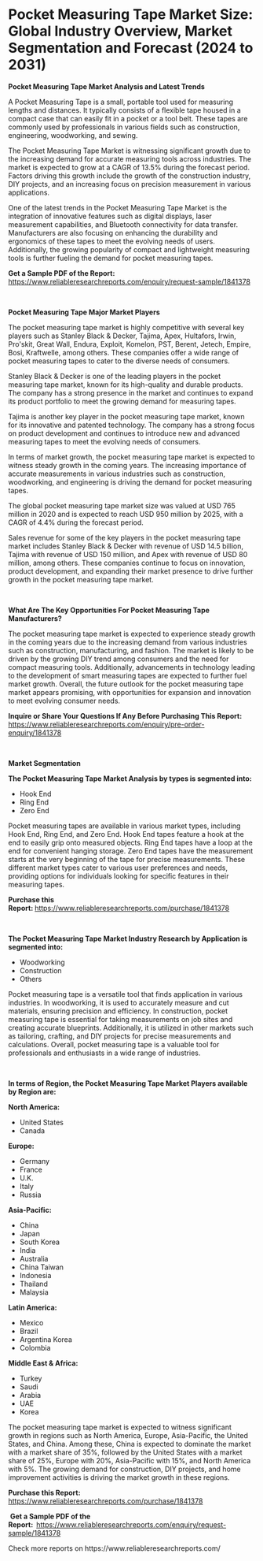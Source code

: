 <p><h1>Pocket Measuring Tape Market Size: Global Industry Overview, Market Segmentation and Forecast (2024 to 2031)</h1></p><p><strong>Pocket Measuring Tape Market Analysis and Latest Trends</strong></p>
<p><p>A Pocket Measuring Tape is a small, portable tool used for measuring lengths and distances. It typically consists of a flexible tape housed in a compact case that can easily fit in a pocket or a tool belt. These tapes are commonly used by professionals in various fields such as construction, engineering, woodworking, and sewing.</p><p>The Pocket Measuring Tape Market is witnessing significant growth due to the increasing demand for accurate measuring tools across industries. The market is expected to grow at a CAGR of 13.5% during the forecast period. Factors driving this growth include the growth of the construction industry, DIY projects, and an increasing focus on precision measurement in various applications.</p><p>One of the latest trends in the Pocket Measuring Tape Market is the integration of innovative features such as digital displays, laser measurement capabilities, and Bluetooth connectivity for data transfer. Manufacturers are also focusing on enhancing the durability and ergonomics of these tapes to meet the evolving needs of users. Additionally, the growing popularity of compact and lightweight measuring tools is further fueling the demand for pocket measuring tapes.</p></p>
<p><strong>Get a Sample PDF of the Report:&nbsp;</strong> <a href="https://www.reliableresearchreports.com/enquiry/request-sample/1841378">https://www.reliableresearchreports.com/enquiry/request-sample/1841378</a></p>
<p>&nbsp;</p>
<p><strong>Pocket Measuring Tape Major Market Players</strong></p>
<p><p>The pocket measuring tape market is highly competitive with several key players such as Stanley Black & Decker, Tajima, Apex, Hultafors, Irwin, Pro'skit, Great Wall, Endura, Exploit, Komelon, PST, Berent, Jetech, Empire, Bosi, Kraftwelle, among others. These companies offer a wide range of pocket measuring tapes to cater to the diverse needs of consumers.</p><p>Stanley Black & Decker is one of the leading players in the pocket measuring tape market, known for its high-quality and durable products. The company has a strong presence in the market and continues to expand its product portfolio to meet the growing demand for measuring tapes.</p><p>Tajima is another key player in the pocket measuring tape market, known for its innovative and patented technology. The company has a strong focus on product development and continues to introduce new and advanced measuring tapes to meet the evolving needs of consumers.</p><p>In terms of market growth, the pocket measuring tape market is expected to witness steady growth in the coming years. The increasing importance of accurate measurements in various industries such as construction, woodworking, and engineering is driving the demand for pocket measuring tapes.</p><p>The global pocket measuring tape market size was valued at USD 765 million in 2020 and is expected to reach USD 950 million by 2025, with a CAGR of 4.4% during the forecast period. </p><p>Sales revenue for some of the key players in the pocket measuring tape market includes Stanley Black & Decker with revenue of USD 14.5 billion, Tajima with revenue of USD 150 million, and Apex with revenue of USD 80 million, among others. These companies continue to focus on innovation, product development, and expanding their market presence to drive further growth in the pocket measuring tape market.</p></p>
<p>&nbsp;</p>
<p><strong>What Are The Key Opportunities For Pocket Measuring Tape Manufacturers?</strong></p>
<p><p>The pocket measuring tape market is expected to experience steady growth in the coming years due to the increasing demand from various industries such as construction, manufacturing, and fashion. The market is likely to be driven by the growing DIY trend among consumers and the need for compact measuring tools. Additionally, advancements in technology leading to the development of smart measuring tapes are expected to further fuel market growth. Overall, the future outlook for the pocket measuring tape market appears promising, with opportunities for expansion and innovation to meet evolving consumer needs.</p></p>
<p><strong>Inquire or Share Your Questions If Any Before Purchasing This Report:</strong> <a href="https://www.reliableresearchreports.com/enquiry/pre-order-enquiry/1841378">https://www.reliableresearchreports.com/enquiry/pre-order-enquiry/1841378</a></p>
<p>&nbsp;</p>
<p><strong>Market Segmentation</strong></p>
<p><strong>The Pocket Measuring Tape Market Analysis by types is segmented into:</strong></p>
<p><ul><li>Hook End</li><li>Ring End</li><li>Zero End</li></ul></p>
<p><p>Pocket measuring tapes are available in various market types, including Hook End, Ring End, and Zero End. Hook End tapes feature a hook at the end to easily grip onto measured objects. Ring End tapes have a loop at the end for convenient hanging storage. Zero End tapes have the measurement starts at the very beginning of the tape for precise measurements. These different market types cater to various user preferences and needs, providing options for individuals looking for specific features in their measuring tapes.</p></p>
<p><strong>Purchase this Report:&nbsp;</strong><a href="https://www.reliableresearchreports.com/purchase/1841378">https://www.reliableresearchreports.com/purchase/1841378</a></p>
<p>&nbsp;</p>
<p><strong>The Pocket Measuring Tape Market Industry Research by Application is segmented into:</strong></p>
<p><ul><li>Woodworking</li><li>Construction</li><li>Others</li></ul></p>
<p><p>Pocket measuring tape is a versatile tool that finds application in various industries. In woodworking, it is used to accurately measure and cut materials, ensuring precision and efficiency. In construction, pocket measuring tape is essential for taking measurements on job sites and creating accurate blueprints. Additionally, it is utilized in other markets such as tailoring, crafting, and DIY projects for precise measurements and calculations. Overall, pocket measuring tape is a valuable tool for professionals and enthusiasts in a wide range of industries.</p></p>
<p>&nbsp;</p>
<p><strong>In terms of Region, the Pocket Measuring Tape Market Players available by Region are:</strong></p>
<p>
    <p> <strong> North America: </strong>
        <ul>
            <li>United States</li>
            <li>Canada</li>
        </ul>
        </p> 
    <p> <strong> Europe: </strong>
        <ul>
            <li>Germany</li>
            <li>France</li>
            <li>U.K.</li>
            <li>Italy</li>
            <li>Russia</li>
        </ul>
        </p> 
    <p> <strong> Asia-Pacific: </strong>
        <ul>
            <li>China</li>
            <li>Japan</li>
            <li>South Korea</li>
            <li>India</li>
            <li>Australia</li>
            <li>China Taiwan</li>
            <li>Indonesia</li>
            <li>Thailand</li>
            <li>Malaysia</li>
        </ul>
        </p> 
    <p> <strong> Latin America: </strong>
        <ul>
            <li>Mexico</li>
            <li>Brazil</li>
            <li>Argentina Korea</li>
            <li>Colombia</li>
        </ul>
        </p> 
    <p> <strong> Middle East & Africa: </strong>
        <ul>
            <li>Turkey</li>
            <li>Saudi</li>
            <li>Arabia</li>
            <li>UAE</li>
            <li>Korea</li>
        </ul>
    </p>
    </p>
<p><p>The pocket measuring tape market is expected to witness significant growth in regions such as North America, Europe, Asia-Pacific, the United States, and China. Among these, China is expected to dominate the market with a market share of 35%, followed by the United States with a market share of 25%, Europe with 20%, Asia-Pacific with 15%, and North America with 5%. The growing demand for construction, DIY projects, and home improvement activities is driving the market growth in these regions.</p></p>
<p><strong>Purchase this Report: </strong><a href="https://www.reliableresearchreports.com/purchase/1841378">https://www.reliableresearchreports.com/purchase/1841378</a></p>
<p>&nbsp;<strong>Get a Sample PDF of the Report:&nbsp;&nbsp;</strong><a href="https://www.reliableresearchreports.com/enquiry/request-sample/1841378">https://www.reliableresearchreports.com/enquiry/request-sample/1841378</a></p>
<p><strong></strong></p>
<p>Check more reports on https://www.reliableresearchreports.com/</p>